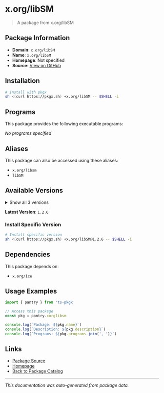 # x.org/libSM

> A package from x.org/libSM

## Package Information

- **Domain**: `x.org/libSM`
- **Name**: `x.org/libSM`
- **Homepage**: Not specified
- **Source**: [View on GitHub](https://github.com/pkgxdev/pantry/tree/main/projects/x.org/libSM/package.yml)

## Installation

```bash
# Install with pkgx
sh <(curl https://pkgx.sh) +x.org/libSM -- $SHELL -i
```

## Programs

This package provides the following executable programs:

*No programs specified*

## Aliases

This package can also be accessed using these aliases:

- `x.org/libsm`
- `libSM`

## Available Versions

<details>
<summary>Show all 3 versions</summary>

- `1.2.6`, `1.2.5`, `1.2.4`

</details>

**Latest Version**: `1.2.6`

### Install Specific Version

```bash
# Install specific version
sh <(curl https://pkgx.sh) +x.org/libSM@1.2.6 -- $SHELL -i
```

## Dependencies

This package depends on:

- `x.org/ice`

## Usage Examples

```typescript
import { pantry } from 'ts-pkgx'

// Access this package
const pkg = pantry.xorglibsm

console.log(`Package: ${pkg.name}`)
console.log(`Description: ${pkg.description}`)
console.log(`Programs: ${pkg.programs.join(', ')}`)
```

## Links

- [Package Source](https://github.com/pkgxdev/pantry/tree/main/projects/x.org/libSM/package.yml)
- [Homepage](#)
- [Back to Package Catalog](../package-catalog.md)

---

*This documentation was auto-generated from package data.*
